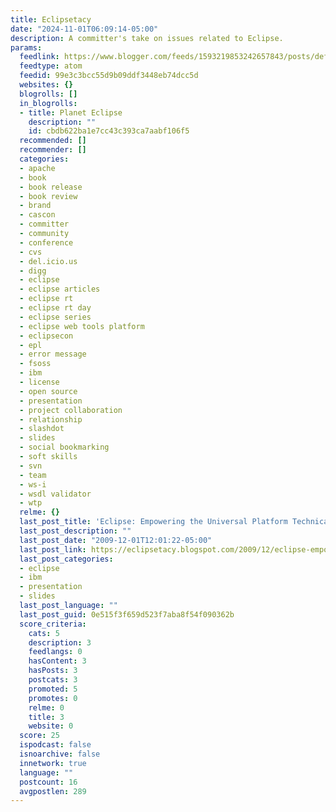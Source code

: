 ```yaml
---
title: Eclipsetacy
date: "2024-11-01T06:09:14-05:00"
description: A committer's take on issues related to Eclipse.
params:
  feedlink: https://www.blogger.com/feeds/1593219853242657843/posts/default?alt=atom
  feedtype: atom
  feedid: 99e3c3bcc55d9b09ddf3448eb74dcc5d
  websites: {}
  blogrolls: []
  in_blogrolls:
  - title: Planet Eclipse
    description: ""
    id: cbdb622ba1e7cc43c393ca7aabf106f5
  recommended: []
  recommender: []
  categories:
  - apache
  - book
  - book release
  - book review
  - brand
  - cascon
  - committer
  - community
  - conference
  - cvs
  - del.icio.us
  - digg
  - eclipse
  - eclipse articles
  - eclipse rt
  - eclipse rt day
  - eclipse series
  - eclipse web tools platform
  - eclipsecon
  - epl
  - error message
  - fsoss
  - ibm
  - license
  - open source
  - presentation
  - project collaboration
  - relationship
  - slashdot
  - slides
  - social bookmarking
  - soft skills
  - svn
  - team
  - ws-i
  - wsdl validator
  - wtp
  relme: {}
  last_post_title: 'Eclipse: Empowering the Universal Platform Technical Briefing'
  last_post_description: ""
  last_post_date: "2009-12-01T12:01:22-05:00"
  last_post_link: https://eclipsetacy.blogspot.com/2009/12/eclipse-empowering-universal-platform.html
  last_post_categories:
  - eclipse
  - ibm
  - presentation
  - slides
  last_post_language: ""
  last_post_guid: 0e515f3f659d523f7aba8f54f090362b
  score_criteria:
    cats: 5
    description: 3
    feedlangs: 0
    hasContent: 3
    hasPosts: 3
    postcats: 3
    promoted: 5
    promotes: 0
    relme: 0
    title: 3
    website: 0
  score: 25
  ispodcast: false
  isnoarchive: false
  innetwork: true
  language: ""
  postcount: 16
  avgpostlen: 289
---
```


